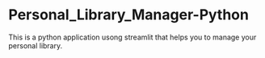 # Personal_Library_Manager-Python
This is a  python application usong streamlit that helps you to manage your personal library.


